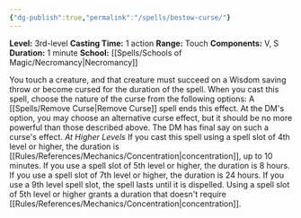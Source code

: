 ```yaml
---
{"dg-publish":true,"permalink":"/spells/bestow-curse/"}
---
```


**Level:** 3rd-level
**Casting Time:** 1 action
**Range:** Touch
**Components:** V, S
**Duration:** 1 minute
**School:** [[Spells/Schools of Magic/Necromancy\|Necromancy]]

You touch a creature, and that creature must succeed on a Wisdom saving throw or become cursed for the duration of the spell. When you cast this spell, choose the nature of the curse from the following options:
A [[Spells/Remove Curse\|Remove Curse]] spell ends this effect. At the DM's option, you may choose an alternative curse effect, but it should be no more powerful than those described above. The DM has final say on such a curse's effect.
_At Higher Levels_
If you cast this spell using a spell slot of 4th level or higher, the duration is [[Rules/References/Mechanics/Concentration\|concentration]], up to 10 minutes. If you use a spell slot of 5th level or higher, the duration is 8 hours. If you use a spell slot of 7th level or higher, the duration is 24 hours. If you use a 9th level spell slot, the spell lasts until it is dispelled. Using a spell slot of 5th level or higher grants a duration that doesn't require [[Rules/References/Mechanics/Concentration\|concentration]].